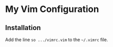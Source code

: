 # My Vim Configuration

## Installation
Add the line ```so .../vimrc.vim``` to the ```~/.vimrc``` file.
